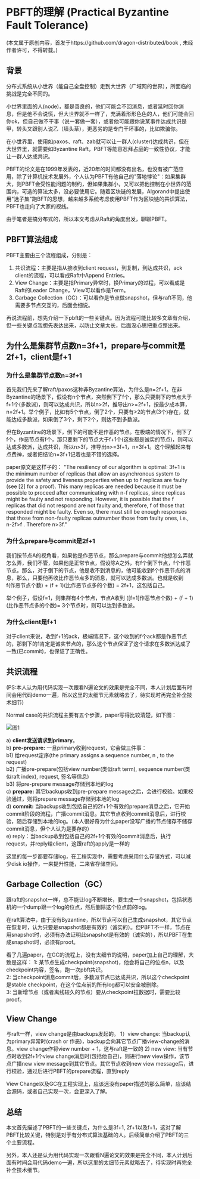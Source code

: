 # PBFT的理解 (Practical Byzantine Fault Tolerance)
(本文属于原创内容，首发于https://github.com/dragon-distributed/book , 未经作者许可，不得转载。)  

## 背景

分布式系统从小世界（能自己全盘控制）走到大世界（广域网的世界），所面临的挑战是完全不同的。  

小世界里面的人(node)，都是善良的，他们可能会不回消息，或者延时回你消息，但是他不会说慌，但大世界就不一样了，充满着形形色色的人，他们可能会回你ok，但自己做不干事（说一套做一套），或者他可能跟你说某事件达成共识是甲，转头又跟别人说乙（墙头草），更恶劣的是专门干坏事的，比如欺骗你。  

在小世界里，使用如paxos、raft、zab就可以让一群人(cluster)达成共识，但在大世界里，就需要如Byzantine Raft，PBFT等能容忍拜占庭的一致性协议，才能让一群人达成共识。

PBFT的论文是在1999年发表的，近20年的时间都没有出名，也没有被广范应用，除了计算机技术发展外，个人认为PBFT有他自己的"落地悖论"：如果集群大，则PBFT会受性能问题的制约，但如果集群小，又可以把他控制在小世界的范围内，可选的算法太多，没必要使用它。随着区块链的发展，Algorand中提出使用"选子集"跑BFT的思想，越来越多系统考虑使用PBFT作为区块链的共识算法，PBFT也走向了大家的视线。

由于笔者是搞分布式的，所以本文考虑从Raft的角度出发，聊聊PBFT。

## PBFT算法组成

PBFT主要由三个流程组成，分别是：

1) 共识流程：主要是指从接收到client request，到复制，到达成共识，ack client的流程，可以看成Raft中Append Entries。
2) View Change：主要是指Primary异常时，换Primary的过程，可以看成是Raft的Leader Change，View可以看作是Term。
3) Garbage Collection（GC）：可以看作是节点做snapshot，但与raft不同，他需要多节点交互的，后面会细说。

再说流程前，想先介绍一下pbft的一些关键点。因为流程可能比较多文章有介绍，但一些关键点我想先表达出来，以防止文章太长，后面没心思把重点整出来。

## 为什么是集群节点数n=3f+1，prepare与commit是2f+1，client是f+1

### 为什么是集群节点数n=3f+1

首先我们先来了解raft/paxos这种非Byzantine算法，为什么是n=2f+1。在非Byzantine的场景下，假设有n个节点，突然倒下了f个，那么只要剩下的节点大于f+1个(多数派)，则可以达成共识，所以n>2f，推导出n>=2f+1，按最少成本算，n=2f+1。举个例子，比如有5个节点，倒了2个，只要有>2的节点(3个)存在，就能达成多数派，如果倒了3个，剩下2个，则达不到多数派。  

但在Byzantine的场景下，倒下的可能不是作恶的节点。在极端的情况下，倒下了f个，作恶节点有f个，那只要剩下的节点大于f+1个(这些都是诚实的节点)，则可以达成多数派，达成共识，所以n>3f，推导出n>=3f+1，n=3f+1。这个理解起来有点费神，或者把结论n=3f+1记着也是不错的选择。

paper原文是这样子的：
"The resiliency of our algorithm is optimal: 3f+1 is the minimum number of replicas that allow an asynchronous system to provide the safety and liveness properties when up to f replicas are faulty (see [2] for a proof). This many replicas are needed because it must be possible to proceed after communicating with n-f replicas, since
replicas might be faulty and not responding. However, it is possible that the f replicas that did not respond are not faulty and, therefore, f of those that responded might be faulty. Even so, there must still be enough responses that those from non-faulty replicas outnumber those from faulty ones, i.e., n-2f>f . Therefore n>3f."

### 为什么prepare与commit是2f+1

我们按节点A的视角看，如果他是作恶节点，那么prepare与commit他想怎么弄就怎么弄，我们不管，如果他是正常节点，假设除A之外，有f个倒下节点，f个作恶节点。那么，对于倒下的节点，他是收不到消息的，他可能收到f个作恶节点的消息，那么，只要他再收比作恶节点多的消息，就可以达成多数派。也就是收到 f(作恶节点个数) + (f + 1)(比作恶节点多的个数) = 2f+1，这包括自己。

举个例子，假设f=1，则集群有4个节点，节点A收到 ([f=1]作恶节点个数) + (f + 1) (比作恶节点多的个数)= 3个节点时，则可以达到多数派。

### 为什么client是f+1

对于client来说，收到f+1的ack，极端情况下，这个收到的f个ack都是作恶节点的，那剩下的1肯定是诚实节点的，那么这个节点保证了这个请求在多数派达成了一致(已commit)，也保证了正确性。

## 共识流程

(PS:本人认为用代码实现一次跟看N遍论文的效果是完全不同，本人计划后面有时间会用代码demo一遍，所以这里的太细节元素就略去了，待实现时再完全补全技术细节)

Normal case的共识流程主要有五个步骤，paper写得比较清楚，如下图：

![图1](https://longdandan-1256672193.cos.ap-guangzhou.myqcloud.com/article/blockchain/5.pbftprocess.jpg)

a) **client发送请求到primary**。  
b) **pre-prepare:** 一旦primary收到request，它会做三件事：  
   b1) 给request定序(the primary assigns a sequence number, n , to the request)  
   b2) 广播pre-prepare(包括view number(类似raft term), sequence number(类似raft index), request, 签名等信息)  
   b3) 将pre-prepare message存储到本地的log  
c) **prepare:** 其它backups收到pre-prepare message之后，会进行校验。如果校验通过，则将prepare message存储到本地的log  
d) **commit:** 当backups收到包括自己的2f+1个有效的prepare消息之后，它开始commit阶段的流程，广播commit消息。其它节点收到commit消息后，进行校验，随后存储到本地的log。（本人很好奇为什么paper没写广播的节点储存不储存commit消息，但个人认为是要存的）  
e) reply：当backup收到包括自己的2f+1个有效的commit消息后，执行request，并reply给client，这跟raft的apply是一样的   

这里的每一步都要存储log，在工程实现中，需要考虑采用什么存储方式，可以减少disk io操作，一来提升性能，二来省存储空间。

## Garbage Collection（GC）

跟raft的snapshot一样，总不能让log不断增长，要生成一个snapshot，包括状态机的一个dump跟一个log的位点，然后删除这个位点前的log。  

在raft算法中，由于没有Byzantine，所以节点可以自己生成snapshot，其它节点在恢复时，认为只要是snapshot都是有效的（诚实的）。但PBFT不一样，节点在用snapshot时，必须有办法证明此snapshot是有效的（诚实的），所以PBFT在生成snapshot时，必须有proof。  

看了几遍paper，在GC的流程上，没有太细节的说明，paper加上自己的理解，大致是这样：
1: 某节点生成checkpoint(snapshot)，他会将自己的位点n，以及checkpoint内容，签名，跑一次pbft共识。  
2: 当checkpoint消息commit后，多数派节点已达成共识，所以这个checkpoint是stable checkpoint，在这个位点前的所有log都可以安全被删除。  
3: 当新增节点（或者离线较久的节点）要从checkpoint拉数据时，需要比较proof。  


## View Change

与raft一样，view change是由backups发起的。
1）view change: 当backup认为primary异常时(crash or 作恶)，backup会向其它节点广播view-change的消息。view change作将view number + 1，这与raft是一致的
2) new view: 当有节点时收到2f+1个view change消息时(包括他自己)，则进行new view操作，该节点广播new view message到其它节点。其它节点收到new view message后，进行校验，通过后进行PBFT的prepare流程，直到reply

View Change以及GC在工程实现上，应该远没有paper描述的那么简单，应该结合源码，或者自己实现一次，会更深入了解。

## 总结

本文首先描述了PBFT的一些关键点，为什么是3f+1, 2f+1以及f+1，这对了解PBFT比较关键，特别是对于有分布式算法基础的人。后续简单介绍了PBFT的三个主要流程。  

另外，本人还是认为用代码实现一次跟看N遍论文的效果是完全不同，本人计划后面有时间会用代码demo一遍，所以这里的太细节元素就略去了，待实现时再完全补全技术细节。  












